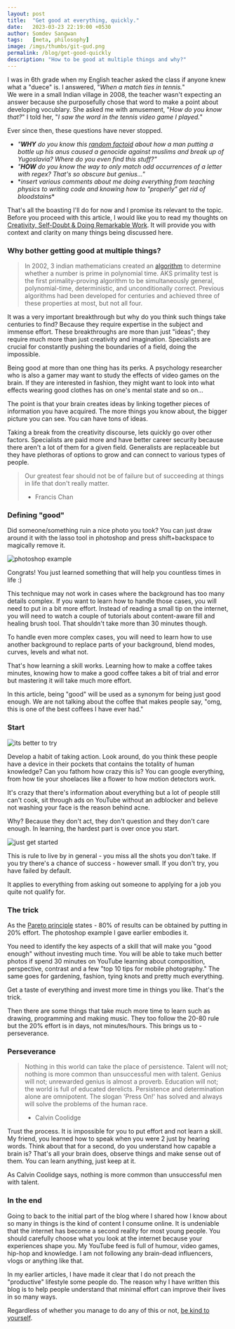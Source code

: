```yaml
---
layout: post
title:  "Get good at everything, quickly."
date:   2023-03-23 22:19:00 +0530
author: Somdev Sangwan
tags:   [meta, philosophy]
image: /imgs/thumbs/git-gud.png
permalink: /blog/get-good-quickly
description: "How to be good at multiple things and why?"  
---
```


I was in 6th grade when my English teacher asked the class if anyone knew what a "duece" is. I answered, "*When a match ties in tennis.*"\
We were in a small Indian village in 2008, the teacher wasn't expecting an answer because she purposefully chose that word to make a point about developing vocublary. She asked me with amusement, "*How do you know that?*" I told her, "*I saw the word in the tennis video game I played.*"

Ever since then, these questions have never stopped.

- *"**WHY** do you know this [random factoid](https://en.wikipedia.org/wiki/%C4%90or%C4%91e_Martinovi%C4%87_incident) about how a man putting a bottle up his anus caused a genocide against muslims and break up of Yugoslavia? Where do you even find this stuff?"*
- *"**HOW** do you know the way to only match odd occurrences of a letter with regex? That's so obscure but genius..."*
- \**insert various comments about me doing everything from teaching physics to writing code and knowing how to "properly" get rid of bloodstains*\*

That's all the boasting I'll do for now and I promise its relevant to the topic. Before you proceed with this article, I would like you to read my thoughts on [Creativity, Self-Doubt & Doing Remarkable Work](https://s0md3v.github.io/blog/creativity-and-self-doubt). It will provide you with context and clarity on many things being discussed here.

### Why bother getting good at multiple things?

> In 2002, 3 indian mathematicians created an [algorithm](https://en.wikipedia.org/wiki/AKS_primality_test) to determine whether a number is prime in polynomial time. AKS primality test is the first primality-proving algorithm to be simultaneously general, polynomial-time, deterministic, and unconditionally correct. Previous algorithms had been developed for centuries and achieved three of these properties at most, but not all four.

It was a very important breakthrough but why do you think such things take centuries to find? Because they require expertise in the subject and immense effort. These breakthroughs are more than just "ideas"; they require much more than just creativity and imagination. Specialists are crucial for constantly pushing the boundaries of a field, doing the impossible.

Being good at more than one thing has its perks. A psychology researcher who is also a gamer may want to study the effects of video games on the brain. If they are interested in fashion, they might want to look into what effects wearing good clothes has on one's mental state and so on...

The point is that your brain creates ideas by linking together pieces of information you have acquired. The more things you know about, the bigger picture you can see. You can have tons of ideas.

Taking a break from the creativity discourse, lets quickly go over other factors. Specialists are paid more and have better career security because there aren't a lot of them for a given field. Generalists are replaceable but they have plethoras of options to grow and can connect to various types of people.

> Our greatest fear should not be of failure but of succeeding at things in life that don't really matter.
>- Francis Chan

### Defining "good"

Did someone/something ruin a nice photo you took? You can just draw around it with the lasso tool in photoshop and press shift+backspace to magically remove it.

![photoshop example](/imgs/inline/photoshop-example.jpg)

Congrats! You just learned something that will help you countless times in life :)

This technique may not work in cases where the background has too many details complex. If you want to learn how to handle those cases, you will need to put in a bit more effort. Instead of reading a small tip on the internet, you will need to watch a couple of tutorials about content-aware fill and healing brush tool. That shouldn't take more than 30 minutes though.

To handle even more complex cases, you will need to learn how to use another background to replace parts of your background, blend modes, curves, levels and what not.

That's how learning a skill works. Learning how to make a coffee takes minutes, knowing how to make a good coffee takes a bit of trial and error but mastering it will take much more effort.

In this article, being "good" will be used as a synonym for being just good enough. We are not talking about the coffee that makes people say, "omg, this is one of the best coffees I have ever had."

### Start

![its better to try](/imgs/inline/better-to-try.png)

Develop a habit of taking action. Look around, do you think these people have a device in their pockets that contains the totality of human knowledge? Can you fathom how crazy this is? You can google everything, from how tie your shoelaces like a flower to how motion detectors work.

It's crazy that there's information about everything but a lot of people still can't cook, sit through ads on YouTube without an adblocker and believe not washing your face is the reason behind acne.

Why? Because they don't act, they don't question and they don't care enough. In learning, the hardest part is over once you start.

![just get started](/imgs/inline/just-get-started.jpg)

This is rule to live by in general - you miss all the shots you don't take. If you try there's a chance of success - however small. If you don't try, you have failed by default.

It applies to everything from asking out someone to applying for a job you quite not qualify for.

### The trick

As the [Pareto principle](https://en.wikipedia.org/wiki/Pareto_principle) states - 80% of results can be obtained by putting in 20% effort. The photoshop example I gave earlier embodies it.

You need to identify the key aspects of a skill that will make you "good enough" without investing much time. You will be able to take much better photos if spend 30 minutes on YouTube learning about composition, perspective, contrast and a few "top 10 tips for mobile photography." The same goes for gardening, fashion, tying knots and pretty much everything.

Get a taste of everything and invest more time in things you like. That's the trick.

Then there are some things that take much more time to learn such as drawing, programming and making music. They too follow the 20-80 rule but the 20% effort is in days, not minutes/hours. This brings us to - perseverance.

### Perseverance

> Nothing in this world can take the place of persistence. Talent will not; nothing is more common than unsuccessful men with talent. Genius will not; unrewarded genius is almost a proverb. Education will not; the world is full of educated derelicts. Persistence and determination alone are omnipotent. The slogan 'Press On!' has solved and always will solve the problems of the human race.
>- Calvin Coolidge

Trust the process. It is impossible for you to put effort and not learn a skill. My friend, you learned how to speak when you were 2 just by hearing words. Think about that for a second, do you understand how capable a brain is? That's all your brain does, observe things and make sense out of them. You can learn anything, just keep at it.

As Calvin Coolidge says, nothing is more common than unsuccessful men with talent.

### In the end

Going to back to the initial part of the blog where I shared how I know about so many in things is the kind of content I consume online. It is undeniable that the internet has become a second reality for most young people. You should carefully choose what you look at the internet because your experiences shape you. My YouTube feed is full of humour, video games, hip-hop and knowledge. I am not following any brain-dead influencers, vlogs or anything like that.

In my earlier articles, I have made it clear that I do not preach the "productive" lifestyle some people do. The reason why I have written this blog is to help people understand that minimal effort can improve their lives in so many ways.

Regardless of whether you manage to do any of this or not, [be kind to yourself](https://s0md3v.github.io/blog/self-hate-and-regrets).
